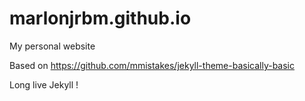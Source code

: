 # marlonjrbm.github.io
My personal website

Based on <https://github.com/mmistakes/jekyll-theme-basically-basic>

Long live Jekyll !
